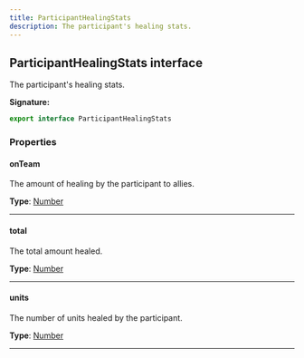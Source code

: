 ```yaml
---
title: ParticipantHealingStats
description: The participant's healing stats.
---
```


## ParticipantHealingStats interface

The participant's healing stats.

**Signature:**

```ts
export interface ParticipantHealingStats 
```

### Properties

#### onTeam

The amount of healing by the participant to allies.



**Type**: [Number](https://developer.mozilla.org/en-US/docs/Web/JavaScript/Reference/Global_Objects/Number)

---

#### total

The total amount healed.



**Type**: [Number](https://developer.mozilla.org/en-US/docs/Web/JavaScript/Reference/Global_Objects/Number)

---

#### units

The number of units healed by the participant.



**Type**: [Number](https://developer.mozilla.org/en-US/docs/Web/JavaScript/Reference/Global_Objects/Number)

---


